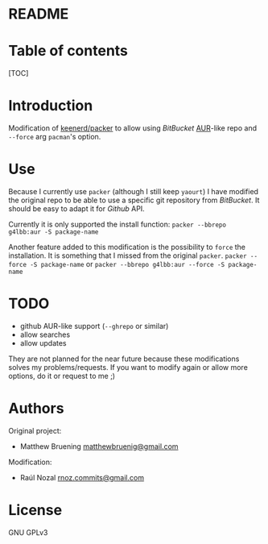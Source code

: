 # README

# Table of contents

[TOC]

# Introduction

Modification of [keenerd/packer](https://github.com/keenerd/packer) to allow using *BitBucket* [AUR](https://aur.archlinux.org)-like repo and `--force` arg 
`pacman`'s option.

# Use

Because I currently use `packer` (although I still keep `yaourt`) I have modified
the original repo to be able to use a specific git repository from *BitBucket*. 
It should be easy to adapt it for *Github* API.

Currently it is only supported the install function:
`packer --bbrepo g4lbb:aur -S package-name`

Another feature added to this modification is the possibility to `force` the installation.
It is something that I missed from the original `packer`.
`packer --force -S package-name` or `packer --bbrepo g4lbb:aur --force -S package-name`

# TODO 

-   github AUR-like support (`--ghrepo` or similar)
-   allow searches
-   allow updates

They are <span class="underline">not planned</span> for the near future because these modifications solves
my problems/requests. If you want to modify again or allow more options, do it or request to me ;)

# Authors

Original project:

-   Matthew Bruening <matthewbruenig@gmail.com>

Modification:

-   Raúl Nozal <rnoz.commits@gmail.com>

# License

GNU GPLv3